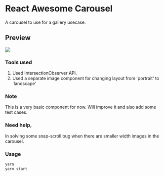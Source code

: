 # React Awesome Carousel

A carousel to use for a gallery usecase.

## Preview

![](https://media.giphy.com/media/LPfCBDrgDOs7juWvds/giphy.gif)

### Tools used

1. Used IntersectionObserver API.
2. Used a separate image component for changing layout from 'portrait' to 'landscape'

### Note

This is a very basic component for now. Will improve it and also add some test cases.

### Need help,

In solving some snap-scroll bug when there are smaller width images in the carousel.

### Usage

```bash
yarn
yarn start
```

